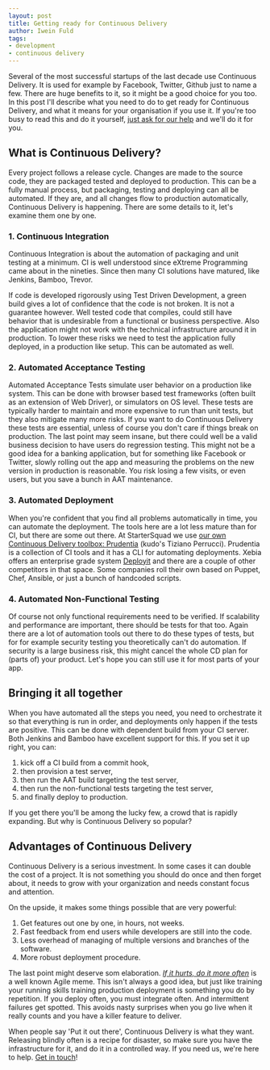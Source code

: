```yaml
---
layout: post
title: Getting ready for Continuous Delivery
author: Iwein Fuld
tags:
- development
- continuous delivery
---
```


Several of the most successful startups of the last decade use Continuous Delivery. It is used for example by Facebook, Twitter, Github just to
name a few. There are huge benefits to it, so it might be a good choice for you too. In this post I'll describe what
you need to do to get ready for Continuous Delivery, and what it means for your organisation if you use it. If you're
too busy to read this and do it yourself, [just ask for our help](/contact) and we'll do it for you.

## What is Continuous Delivery?
Every project follows a release cycle. Changes are made to the source code, they are packaged tested and deployed to
production. This can be a fully manual process, but packaging, testing and deploying can all be automated. If they are,
and all changes flow to production automatically, Continuous Delivery is happening. There are some details to it, let's
examine them one by one.

### 1. Continuous Integration
Continuous Integration is about the automation of packaging and unit testing at a minimum. CI is well understood since
eXtreme Programming came about in the nineties. Since then many CI solutions have matured, like Jenkins, Bamboo, Trevor.

If code is developed rigorously using Test Driven Development, a green
build gives a lot of confidence that the code is not broken. It is not a guarantee however. Well tested code that
compiles, could still have behavior that is undesirable from a functional or business perspective. Also the application
 might not work with the technical infrastructure around it in production. To lower these risks
 we need to test the application fully deployed, in a production like setup. This can be automated as well.

### 2. Automated Acceptance Testing
Automated Acceptance Tests simulate user behavior on a production like system. This can be done with browser based
test frameworks (often built as an extension of Web Driver), or simulators on OS level. These tests are typically
harder to maintain and more expensive to run than unit tests, but they also mitigate many more risks. If you want to do
Continuous Delivery these tests are essential, unless of course you don't care if things break on production. The last
point may seem insane, but there could well be a valid business decision to have users do regression testing. This might
not be a good idea for a banking application, but for something like Facebook or Twitter, slowly rolling out the
app and measuring the problems on the new version in production is reasonable. You risk losing a few visits, or even
users, but you save a bunch in AAT maintenance.

### 3. Automated Deployment
When you're confident that you find all problems automatically in time, you can automate the deployment. The tools here
are a lot less mature than for CI, but there are some out there. At StarterSquad we use
[our own Continuous Delivery toolbox: Prudentia](https://github.com/StarterSquad/prudentia) (kudo's Tiziano Perrucci).
Prudentia is a collection of CI tools and it has a CLI for automating deployments. Xebia offers an enterprise grade system 
[Deployit](http://gallery.herokuapp.com/component/deployit) and there are a
couple of other competitors in that space. Some companies roll their own based on Puppet, Chef, Ansible, or just a bunch
of handcoded scripts.

### 4. Automated Non-Functional Testing
Of course not only functional requirements need to be verified. If scalability and performance are important, there
should be tests for that too. Again there are a lot of automation tools out there to do these types of tests, but for
for example security testing you theoretically can't do automation. If security is a large business risk, this might cancel
the whole CD plan for (parts of) your product. Let's hope you can still use it for most parts of your app.

## Bringing it all together
When you have automated all the steps you need, you need to orchestrate it so that everything is run in order, and
deployments only happen if the tests are positive. This can be done with dependent build from your CI server. Both
Jenkins and Bamboo have excellent support for this. If you set it up right, you can:

 1. kick off a CI build from a commit hook,
 2. then provision a test server,
 3. then run the AAT build targeting the test server,
 4. then run the non-functional tests targeting the test server,
 5. and finally deploy to production.

If you get there you'll be among the lucky few, a crowd that is rapidly expanding. But why is Continuous Delivery
so popular?

## Advantages of Continuous Delivery

Continuous Delivery is a serious investment. In some cases it can double the cost of a project. It is not something you
should do once and then forget about, it needs to grow with your organization and needs constant focus and attention.

On the upside, it makes some things possible that are very powerful:

1. Get features out one by one, in hours, not weeks.
2. Fast feedback from end users while developers are still into the code.
3. Less overhead of managing of multiple versions and branches of the software.
4. More robust deployment procedure.

The last point might deserve som elaboration. [_If it hurts, do it more often_](http://www.aaronsw.com/weblog/dalio)
is a well known Agile meme. This isn't always a good idea,
but just like training your running skills training production deployment is something you do by repetition. If you
deploy often, you must integrate often. And intermittent failures get spotted. This avoids nasty surprises when you
go live when it really counts and you have a killer feature to deliver.

When people say 'Put it out there', Continuous Delivery is what they want. Releasing blindly often is a recipe for
disaster, so make sure you have the infrastructure for it, and do it in a controlled way. If you need us, we're here to
help. [Get in touch](/contact)!